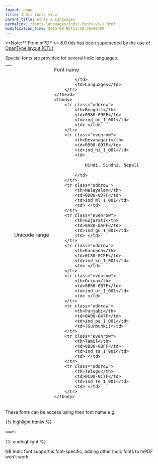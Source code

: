 ```yaml
---
layout: page
title: Indic fonts v5.x
parent_title: Fonts & Languages
permalink: /fonts-languages/indic-fonts-v5-x.html
modification_time: 2015-08-05T11:59:36+00:00
---
```


<div class="alert alert-info" role="alert" markdown="1">
  **Note:** From mPDF >= 6.0 this has been superseded by the use of
  <a href="{{ "/fonts-languages/opentype-layout-otl.html" | prepend: site.baseurl }}">OpenType layout (OTL)</a>.
</div>

Special fonts are provided for several Indic languages.

<table class="table">
    <thead>
        <tr>
            <th> </th>
            <td>Unicode range</td>
            <td>Font name

            </td>
            <td>Languages</td>
        </tr>
    </thead>
    <tbody>
        <tr class="oddrow">
            <th>Bengali</th>
            <td>0980-09FF</td>
            <td>ind_bn_1_001</td>
            <td> </td>
        </tr>
        <tr class="evenrow">
            <th>Devanagari</th>
            <td>0900-097F</td>
            <td>ind_hi_1_001</td>
            <td>

                Hindi, Sindhi, Nepali

            </td>
        </tr>
        <tr class="oddrow">
            <th>Malayalam</th>
            <td>0D00-0D7F</td>
            <td>ind_ml_1_001</td>
            <td> </td>
        </tr>
        <tr class="evenrow">
            <th>Gujarati</th>
            <td>0A80-0AFF</td>
            <td>ind_gu_1_001</td>
            <td> </td>
        </tr>
        <tr class="oddrow">
            <th>Kannada</th>
            <td>0C80-0CFF</td>
            <td>ind_kn_1_001</td>
            <td> </td>
        </tr>
        <tr class="evenrow">
            <th>Oriya</th>
            <td>0B00-0B7F</td>
            <td>ind_or_1_001</td>
            <td> </td>
        </tr>
        <tr class="oddrow">
            <th>Punjabi</th>
            <td>0A00-0A7F</td>
            <td>ind_pa_1_001</td>
            <td>(Gurmuhki)</td>
        </tr>
        <tr class="evenrow">
            <th>Tamil</th>
            <td>0B80-0BFF</td>
            <td>ind_ta_1_001</td>
            <td> </td>
        </tr>
        <tr class="oddrow">
            <th>Telugu</th>
            <td>0C00-0C7F</td>
            <td>ind_te_1_001</td>
            <td> </td>
        </tr>
    </tbody>
</table>


These fonts can be access using their font name e.g.

{% highlight htmlw %}

ജൌ

{% endhighlight %}

NB Indic font support is font-specific; adding other Indic fonts to mPDF won't work.

